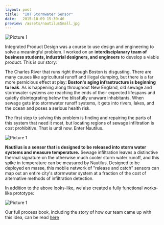 ```yaml
---
layout: post
title:  "IOT Stormwater Sensor"
date:   2015-10-09 15:39:40
preview: /assets/nautilusSmall.jpg
---
```


![Picture 1]({{"/assets/IOTSensorLarge.jpg"|absolute_url}})

Integrated Product Design was a course to use design and engineering to solve a meaningful problem. I worked on an __interdisciplanary team of business students, industrial designers, and engineers__ to develop a viable product. This is our story:

The Charles River that runs right through Boston is disgusting. There are many causes like agricultural runoff and illegal dumping, but there is a far more pernicious effect at play: __Boston's aging infrastructure is beginning to leak__. As is happening along throughout New England, old sewage and stormwater systems are reaching the ends of their expected lifespans and quietly disintegrating below the blissfully unaware inhabitants. When sewage gets into stormwater runoff systems, it gets into rivers, lakes, and the ocean and poses a serious health risk.

The first step to solving this problem is finding and repairing the parts of this system that need it most, but locating regions of sewage infiltration is cost prohibitive. That is until now. Enter Nautilus. 

![Picture 1]({{"/assets/nautilusHero.PNG"|absolute_url}})

__Nautilus is a sensor that is designed to be released into storm water systems and measure temperature.__ Sewage infiltration leaves a distinctive thermal signature on the otherwise much cooler storm water runoff, and this spike in temperature can be measured by Nautilus. Designed to be deployed en masse, this mobile network of "release and catch" sensors can map out an entire city's stormwater system at a fraction of the cost of alternative methods of infiltration detection. 

In addition to the above looks-like, we also created a fully functional works-like prototype:

![Picture 1]({{"/assets/nautilusWorksLike.PNG"|absolute_url}})

Our full process book, including the story of how our team came up with this idea, can be read [here](https://drive.google.com/file/d/1u7KOavjqgKe7smq17eCv-wDNoTj5BZV-/view?usp=sharing)
